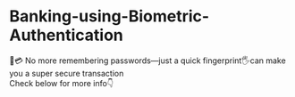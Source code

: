 # Banking-using-Biometric-Authentication
🏦💳 No more remembering passwords—just a quick fingerprint🖐can make you a super secure transaction<br/>
Check below for more info👇
